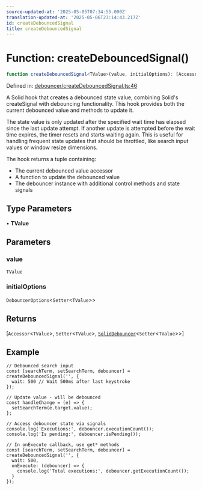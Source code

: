 ```yaml
---
source-updated-at: '2025-05-05T07:34:55.000Z'
translation-updated-at: '2025-05-06T23:14:43.217Z'
id: createDebouncedSignal
title: createDebouncedSignal
---
```


<!-- DO NOT EDIT: this page is autogenerated from the type comments -->

# Function: createDebouncedSignal()

```ts
function createDebouncedSignal<TValue>(value, initialOptions): [Accessor<TValue>, Setter<TValue>, SolidDebouncer<Setter<TValue>>]
```

Defined in: [debouncer/createDebouncedSignal.ts:46](https://github.com/TanStack/pacer/blob/main/packages/solid-pacer/src/debouncer/createDebouncedSignal.ts#L46)

A Solid hook that creates a debounced state value, combining Solid's createSignal with debouncing functionality.
This hook provides both the current debounced value and methods to update it.

The state value is only updated after the specified wait time has elapsed since the last update attempt.
If another update is attempted before the wait time expires, the timer resets and starts waiting again.
This is useful for handling frequent state updates that should be throttled, like search input values
or window resize dimensions.

The hook returns a tuple containing:
- The current debounced value accessor
- A function to update the debounced value
- The debouncer instance with additional control methods and state signals

## Type Parameters

• **TValue**

## Parameters

### value

`TValue`

### initialOptions

`DebouncerOptions`\<`Setter`\<`TValue`\>\>

## Returns

\[`Accessor`\<`TValue`\>, `Setter`\<`TValue`\>, [`SolidDebouncer`](../interfaces/soliddebouncer.md)\<`Setter`\<`TValue`\>\>\]

## Example

```tsx
// Debounced search input
const [searchTerm, setSearchTerm, debouncer] = createDebouncedSignal('', {
  wait: 500 // Wait 500ms after last keystroke
});

// Update value - will be debounced
const handleChange = (e) => {
  setSearchTerm(e.target.value);
};

// Access debouncer state via signals
console.log('Executions:', debouncer.executionCount());
console.log('Is pending:', debouncer.isPending());

// In onExecute callback, use get* methods
const [searchTerm, setSearchTerm, debouncer] = createDebouncedSignal('', {
  wait: 500,
  onExecute: (debouncer) => {
    console.log('Total executions:', debouncer.getExecutionCount());
  }
});
```
